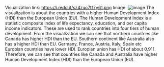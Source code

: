 Visualization link: https://i.redd.it/sz4zuo7t17y61.png
Image: ![image](https://user-images.githubusercontent.com/54874663/117716184-48904000-b1a7-11eb-875c-f4e064070bec.png)
The visualization is about the countries with a higher Human Development Index (HDI) than the European Union (EU).
The Human Development Index is a statistic composite index of life expectancy, education, and per capita income indicators.
These are used to rank countries into four tiers of human development.
From the visualization we can see that northern countries like Canada has higher HDI than the EU.
Southern continent like Australia also has a higher HDI than EU.
Germany, France, Austria, Italy, Spain etc Europian countries have lower HDI.
Europian union has HDI of about 0.911.
Therefore, we can see that countries like Canada and Australia have higher Human Development Index (HDI) than the European Union (EU).



